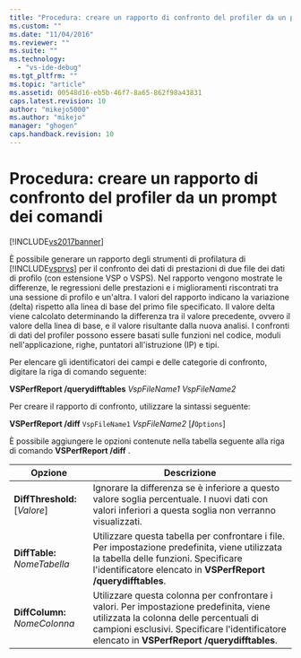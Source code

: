 ```yaml
---
title: "Procedura: creare un rapporto di confronto del profiler da un prompt dei comandi | Microsoft Docs"
ms.custom: ""
ms.date: "11/04/2016"
ms.reviewer: ""
ms.suite: ""
ms.technology: 
  - "vs-ide-debug"
ms.tgt_pltfrm: ""
ms.topic: "article"
ms.assetid: 00548d16-eb5b-46f7-8a65-862f98a43831
caps.latest.revision: 10
author: "mikejo5000"
ms.author: "mikejo"
manager: "ghogen"
caps.handback.revision: 10
---
```

# Procedura: creare un rapporto di confronto del profiler da un prompt dei comandi
[!INCLUDE[vs2017banner](../code-quality/includes/vs2017banner.md)]

È possibile generare un rapporto degli strumenti di profilatura di [!INCLUDE[vsprvs](../code-quality/includes/vsprvs_md.md)] per il confronto dei dati di prestazioni di due file dei dati di profilo \(con estensione VSP o VSPS\).  Nel rapporto vengono mostrate le differenze, le regressioni delle prestazioni e i miglioramenti riscontrati tra una sessione di profilo e un'altra.  I valori del rapporto indicano la variazione \(delta\) rispetto alla linea di base del primo file specificato.  Il valore delta viene calcolato determinando la differenza tra il valore precedente, ovvero il valore della linea di base, e il valore risultante dalla nuova analisi.  I confronti di dati del profiler possono essere basati sulle funzioni nel codice, moduli nell'applicazione, righe, puntatori all'istruzione \(IP\) e tipi.  
  
 Per elencare gli identificatori dei campi e delle categorie di confronto, digitare la riga di comando seguente:  
  
 **VSPerfReport \/querydifftables**  *VspFileName1* *VspFileName2*  
  
 Per creare il rapporto di confronto, utilizzare la sintassi seguente:  
  
 **VSPerfReport \/diff**  `VspFileName1` *VspFileName2* \[**\/**`Options`\]  
  
 È possibile aggiungere le opzioni contenute nella tabella seguente alla riga di comando **VSPerfReport \/diff** .  
  
|Opzione|Descrizione|  
|-------------|-----------------|  
|**DiffThreshold:**\[*Valore*\]|Ignorare la differenza se è inferiore a questo valore soglia percentuale.  I nuovi dati con valori inferiori a questa soglia non verranno visualizzati.|  
|**DiffTable:** *NomeTabella*|Utilizzare questa tabella per confrontare i file.  Per impostazione predefinita, viene utilizzata la tabella delle funzioni.  Specificare l'identificatore elencato in **VSPerfReport \/querydifftables**.|  
|**DiffColumn:** *NomeColonna*|Utilizzare questa colonna per confrontare i valori.  Per impostazione predefinita, viene utilizzata la colonna delle percentuali di campioni esclusivi.  Specificare l'identificatore elencato in **VSPerfReport \/querydifftables**.|